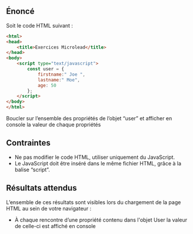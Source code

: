 ## Énoncé

Soit le code HTML suivant :

```html
<html>
<head>
	<title>Exercices Microlead</title>
</head>
<body>
	<script type="text/javascript">
        const user = {
            firstname:" Joe ",
            lastname:" Moe",
            age: 50
        };
	</script>
</body>
</html>
```

Boucler sur l’ensemble des propriétés de l’objet “user” et afficher en console la valeur de chaque propriétés

## Contraintes

- Ne pas modifier le code HTML, utiliser uniquement du JavaScript.
- Le JavaScript doit être inséré dans le même fichier HTML, grâce à la balise “script”.

## Résultats attendus

L’ensemble de ces résultats sont visibles lors du chargement de la page HTML au sein de votre navigateur :

- À chaque rencontre d’une propriété contenu dans l'objet User la valeur de celle-ci est affiché en console 